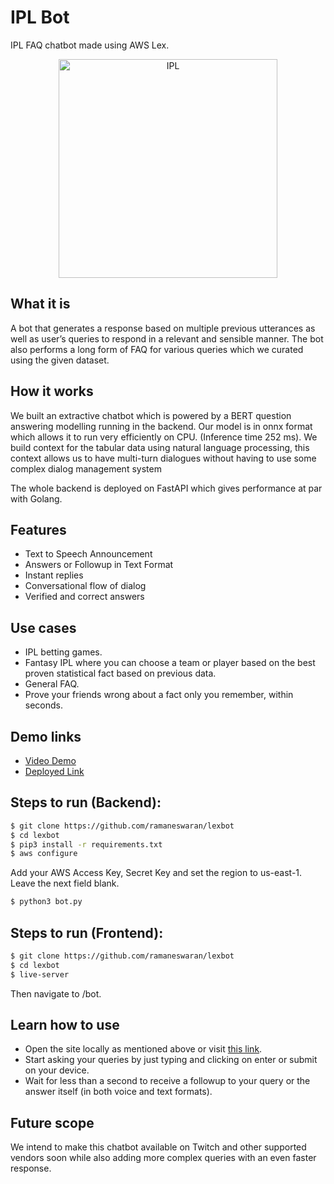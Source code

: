 # IPL Bot

IPL FAQ chatbot made using AWS Lex.

<p style="text-align: center">
<img src="https://www.insidesport.co/wp-content/uploads/2020/08/IPL-2020-BCCI.jpg" alt="IPL" width="350px">
</p>

## What it is
A bot that generates a response based on multiple previous utterances as well as user’s queries to respond in a relevant and sensible manner. The bot also performs a long form of FAQ for various queries which we curated using the given dataset.

## How it works
We built an extractive chatbot which is powered by a BERT question answering modelling running in the backend. Our model is in onnx format which allows it to run very efficiently on CPU. (Inference time 252 ms). We build context for the tabular data using natural language processing, this context allows us to have multi-turn dialogues without having to use some complex dialog management system

The whole backend is deployed on FastAPI which gives performance at par with Golang.

## Features
- Text to Speech Announcement
- Answers or Followup in Text Format
- Instant replies
- Conversational flow of dialog
- Verified and correct answers

## Use cases
- IPL betting games.
- Fantasy IPL where you can choose a team or player based on the best proven statistical fact based on previous data.
- General FAQ.
- Prove your friends wrong about a fact only you remember, within seconds.

## Demo links
- [Video Demo](https://youtu.be/zLBiUUxXKps)
- [Deployed Link](https://iplbot.akshatvg.com/bot)

## Steps to run (Backend):
```bash
$ git clone https://github.com/ramaneswaran/lexbot
$ cd lexbot
$ pip3 install -r requirements.txt
$ aws configure
```
Add your AWS Access Key, Secret Key and set the region to us-east-1. Leave the next field blank.
```bash
$ python3 bot.py
```

## Steps to run (Frontend):
```bash
$ git clone https://github.com/ramaneswaran/lexbot
$ cd lexbot
$ live-server
```
Then navigate to /bot.

## Learn how to use
- Open the site locally as mentioned above or visit [this link](https://iplbot.akshatvg.com/bot).
- Start asking your queries by just typing and clicking on enter or submit on your device.
- Wait for less than a second to receive a followup to your query or the answer itself (in both voice and text formats).

## Future scope
We intend to make this chatbot available on Twitch and other supported vendors soon while also adding more complex queries with an even faster response.